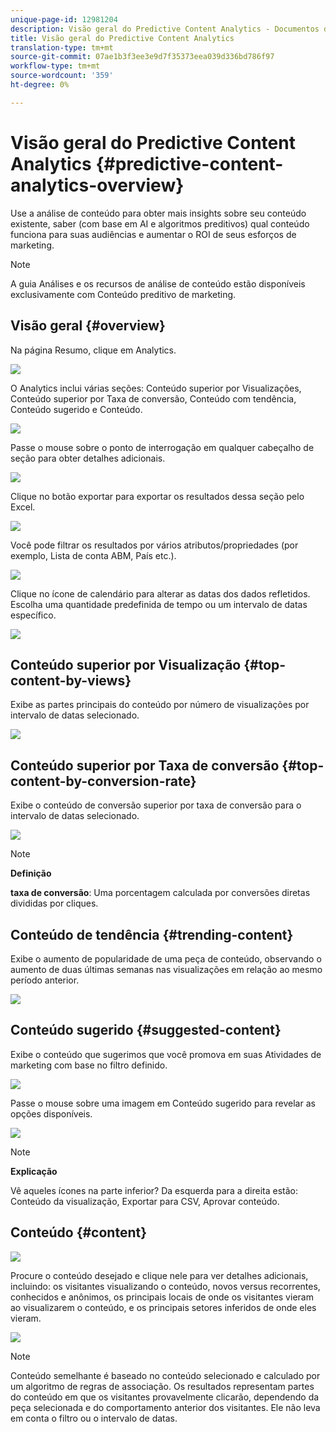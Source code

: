 ```yaml
---
unique-page-id: 12981204
description: Visão geral do Predictive Content Analytics - Documentos do Marketing - Documentação do produto
title: Visão geral do Predictive Content Analytics
translation-type: tm+mt
source-git-commit: 07ae1b3f3ee3e9d7f35373eea039d336bd786f97
workflow-type: tm+mt
source-wordcount: '359'
ht-degree: 0%

---
```



# Visão geral do Predictive Content Analytics {#predictive-content-analytics-overview}

Use a análise de conteúdo para obter mais insights sobre seu conteúdo existente, saber (com base em AI e algoritmos preditivos) qual conteúdo funciona para suas audiências e aumentar o ROI de seus esforços de marketing.

>[!NOTE]
>
>A guia Análises e os recursos de análise de conteúdo estão disponíveis exclusivamente com Conteúdo preditivo de marketing.

## Visão geral {#overview}

Na página Resumo, clique em Analytics.

![](assets/one.png)

O Analytics inclui várias seções: Conteúdo superior por Visualizações, Conteúdo superior por Taxa de conversão, Conteúdo com tendência, Conteúdo sugerido e Conteúdo.

![](assets/new-2.png)

Passe o mouse sobre o ponto de interrogação em qualquer cabeçalho de seção para obter detalhes adicionais.

![](assets/new-3.png)

Clique no botão exportar para exportar os resultados dessa seção pelo Excel.

![](assets/new-3point5.png)

Você pode filtrar os resultados por vários atributos/propriedades (por exemplo, Lista de conta ABM, País etc.).

![](assets/pca.png)

Clique no ícone de calendário para alterar as datas dos dados refletidos. Escolha uma quantidade predefinida de tempo ou um intervalo de datas específico.

![](assets/dates.png)

## Conteúdo superior por Visualização {#top-content-by-views}

Exibe as partes principais do conteúdo por número de visualizações por intervalo de datas selecionado.

![](assets/new-6.png)

## Conteúdo superior por Taxa de conversão {#top-content-by-conversion-rate}

Exibe o conteúdo de conversão superior por taxa de conversão para o intervalo de datas selecionado.

![](assets/new-7.png)

>[!NOTE]
>
>**Definição**
>
>**taxa de conversão**: Uma porcentagem calculada por conversões diretas divididas por cliques.

## Conteúdo de tendência {#trending-content}

Exibe o aumento de popularidade de uma peça de conteúdo, observando o aumento de duas últimas semanas nas visualizações em relação ao mesmo período anterior.

![](assets/new-8.png)

## Conteúdo sugerido {#suggested-content}

Exibe o conteúdo que sugerimos que você promova em suas Atividades de marketing com base no filtro definido.

![](assets/image2017-10-3-10-3a18-3a35.png)

Passe o mouse sobre uma imagem em Conteúdo sugerido para revelar as opções disponíveis.

![](assets/image2017-10-3-10-3a21-3a37.png)

>[!NOTE]
>
>**Explicação**
>
>Vê aqueles ícones na parte inferior? Da esquerda para a direita estão: Conteúdo da visualização, Exportar para CSV, Aprovar conteúdo.

## Conteúdo {#content}

![](assets/image2017-10-3-10-3a22-3a24.png)

Procure o conteúdo desejado e clique nele para ver detalhes adicionais, incluindo: os visitantes visualizando o conteúdo, novos versus recorrentes, conhecidos e anônimos, os principais locais de onde os visitantes vieram ao visualizarem o conteúdo, e os principais setores inferidos de onde eles vieram.

![](assets/image2017-10-3-10-3a23-3a40.png)

>[!NOTE]
>
>Conteúdo semelhante é baseado no conteúdo selecionado e calculado por um algoritmo de regras de associação. Os resultados representam partes do conteúdo em que os visitantes provavelmente clicarão, dependendo da peça selecionada e do comportamento anterior dos visitantes. Ele não leva em conta o filtro ou o intervalo de datas.

